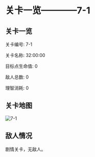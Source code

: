 # 关卡一览————7-1


## 关卡一览

关卡编号: 7-1

关卡名称: 32:00:00

目标点生命值: 0

敌人总数: 0

理智消耗: 0


## 关卡地图
![7-1](./oprMap/7-1.png)

## 敌人情况

剧情关卡，无敌人。

